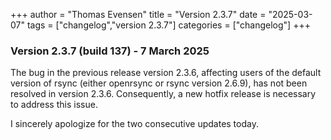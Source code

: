 +++
author = "Thomas Evensen"
title = "Version 2.3.7"
date = "2025-03-07"
tags = ["changelog","version 2.3.7"]
categories = ["changelog"]
+++

### Version 2.3.7 (build 137) - 7 March 2025

The bug in the previous release version 2.3.6, affecting users of the default version of rsync (either openrsync or rsync version 2.6.9), has not been resolved in version 2.3.6. Consequently, a new hotfix release is necessary to address this issue.

I sincerely apologize for the two consecutive updates today.

